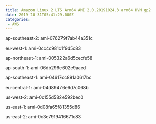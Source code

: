 ```yaml
---
title: Amazon Linux 2 LTS Arm64 AMI 2.0.20191024.3 arm64 HVM gp2
date: 2019-10-31T05:41:29.000Z
categories:
 - AWS
---
```


ap-southeast-2: ami-076279f7ab44a351c

eu-west-1: ami-0cc4c981c1f9d5c83

ap-northeast-1: ami-005322a6d5cecfe58

ap-south-1: ami-06db296e602e9aaed

ap-southeast-1: ami-04617cc891a0617bc

eu-central-1: ami-04d89476e6d7c068b

us-west-2: ami-0c155d582e592bec0

us-east-1: ami-0d08fa65f81355d86

us-east-2: ami-0c3e7919416671c83

